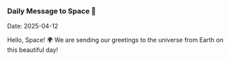 ### Daily Message to Space 🌌
Date: 2025-04-12

Hello, Space! 🌍 We are sending our greetings to the universe from Earth on this beautiful day!
